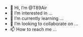 - 👋 Hi, I’m @T89Air
- 👀 I’m interested in ...
- 🌱 I’m currently learning ...
- 💞️ I’m looking to collaborate on ...
- 📫 How to reach me ...

<!---
T89Air/T89Air is a ✨ special ✨ repository because its `README.md` (this file) appears on your GitHub profile.
You can click the Preview link to take a look at your changes.
--->
